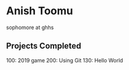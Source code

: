 # Anish Toomu

sophomore at ghhs

## Projects Completed

100: 2019 game
200: Using Git
130: Hello World
